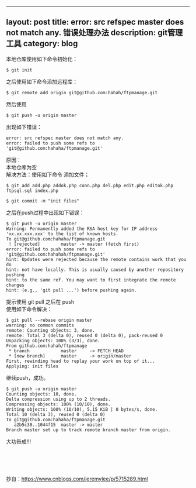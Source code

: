 
---
layout: post
title: error: src refspec master does not match any. 错误处理办法
description: git管理工具
category: blog
---

本地仓库使用如下命令初始化：
```git
$ git init
```
之后使用如下命令添加远程库：
```git
$ git remote add origin git@github.com:hahah/ftpmanage.git
```
然后使用
```git
$ git push -u origin master
```
出现如下错误：
```git
error: src refspec master does not match any.
error: failed to push some refs to 'git@github.com:hahaha/ftpmanage.git'
```
原因：<br>
本地仓库为空<br>
解决方法：使用如下命令 添加文件；
```git
$ git add add.php addok.php conn.php del.php edit.php editok.php ftpsql.sql index.php

$ git commit -m "init files"
```
之后在push过程中出现如下错误：
```git
$ git push -u origin master
Warning: Permanently added the RSA host key for IP address 'xx.xx.xxx.xxx' to the list of known hosts.
To git@github.com:hahaha/ftpmanage.git
 ! [rejected]        master -> master (fetch first)
error: failed to push some refs to 'git@github.com:hahahah/ftpmanage.git'
hint: Updates were rejected because the remote contains work that you do
hint: not have locally. This is usually caused by another repository pushing
hint: to the same ref. You may want to first integrate the remote changes
hint: (e.g., 'git pull ...') before pushing again.
```
提示使用 git pull 之后在 push<br>
使用如下命令解决：<br>
```git
$ git pull --rebase origin master
warning: no common commits
remote: Counting objects: 3, done.
remote: Total 3 (delta 0), reused 0 (delta 0), pack-reused 0
Unpacking objects: 100% (3/3), done.
From github.com:hahah/ftpmanage
 * branch            master     -> FETCH_HEAD
 * [new branch]      master     -> origin/master
First, rewinding head to replay your work on top of it...
Applying: init files
```
继续push，成功。
```git
$ git push -u origin master
Counting objects: 10, done.
Delta compression using up to 2 threads.
Compressing objects: 100% (10/10), done.
Writing objects: 100% (10/10), 5.15 KiB | 0 bytes/s, done.
Total 10 (delta 3), reused 0 (delta 0)
To git@github.com:hahaha/ftpmanage.git
   a2b5c30..1044f15  master -> master
Branch master set up to track remote branch master from origin.
```
大功告成!!!

<br><br><br><br>
抄自：https://www.cnblogs.com/jeremylee/p/5715289.html
